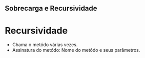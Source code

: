 ## Sobrecarga e Recursividade

# Recursividade
* Chama o metódo várias vezes.
* Assinatura do metódo: Nome do metódo e seus parâmetros.